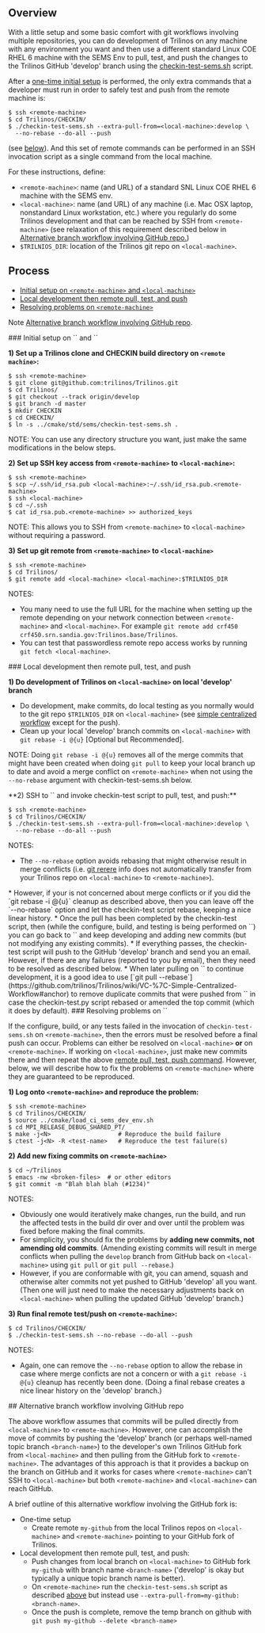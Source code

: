 ## Overview

With a little setup and some basic comfort with git workflows involving multiple repositories, you can do development of Trilinos on any machine with any environment you want and then use a different standard Linux COE RHEL 6 machine with the SEMS Env to pull, test, and push the changes to the Trilinos GitHub 'develop' branch using the [checkin-test-sems.sh](https://github.com/trilinos/Trilinos/wiki/Policies-%7C-Safe-Checkin-Testing) script.

After a [one-time initial setup](https://github.com/trilinos/Trilinos/wiki/Local-development-with-remote-pull%2C-test%2C-and-push#initial_setup) is performed, the only extra commands that a developer must run in order to safely test and push from the remote machine is:

```
$ ssh <remote-machine>
$ cd Trilinos/CHECKIN/
$ ./checkin-test-sems.sh --extra-pull-from=<local-machine>:develop \
  --no-rebase --do-all --push
```

(see [below](https://github.com/trilinos/Trilinos/wiki/Local-development-with-remote-pull%2C-test%2C-and-push#remote_pull_test_push)).  And this set of remote commands can be performed in an SSH invocation script as a single command from the local machine.

For these instructions, define:
* `<remote-machine>`: name (and URL) of a standard SNL Linux COE RHEL 6 machine with the SEMS env.
* `<local-machine>`: name (and URL) of any machine (i.e. Mac OSX laptop, nonstandard Linux workstation, etc.) where you regularly do some Trilinos development and that can be reached by SSH from `<remote-machine>` (see relaxation of this requirement described below in [Alternative branch workflow involving GitHub repo.](https://github.com/trilinos/Trilinos/wiki/Local-development-with-remote-pull%2C-test%2C-and-push#alternative_branch_workflow))
* `$TRILNIOS_DIR`: location of the Trilinos git repo on `<local-machine>`.

## Process

* [Initial setup on `<remote-machine>` and `<local-machine>`](https://github.com/trilinos/Trilinos/wiki/Local-development-with-remote-pull%2C-test%2C-and-push#initial_setup)
* [Local development then remote pull, test, and push](https://github.com/trilinos/Trilinos/wiki/Local-development-with-remote-pull%2C-test%2C-and-push#local_dev_remote_pull_test_push)
* [Resolving problems on `<remote-machine>`](https://github.com/trilinos/Trilinos/wiki/Local-development-with-remote-pull%2C-test%2C-and-push#resolving_problems)

Note [Alternative branch workflow involving GitHub repo](https://github.com/trilinos/Trilinos/wiki/Local-development-with-remote-pull%2C-test%2C-and-push#alternative_branch_workflow).

<a name="initial_setup"/>
### Initial setup on `<remote-machine>` and `<local-machine>`

**1) Set up a Trilinos clone and CHECKIN build directory on `<remote machine>`:**

```
$ ssh <remote-machine>
$ git clone git@github.com:trilinos/Trilinos.git
$ cd Trilinos/
$ git checkout --track origin/develop
$ git branch -d master
$ mkdir CHECKIN
$ cd CHECKIN/
$ ln -s ../cmake/std/sems/checkin-test-sems.sh .
```

NOTE: You can use any directory structure you want, just make the same modifications in the below steps.

**2) Set up SSH key access from `<remote-machine>` to `<local-machine>`:**

```
$ ssh <remote-machine>
$ scp ~/.ssh/id_rsa.pub <local-machine>:~/.ssh/id_rsa.pub.<remote-machine>
$ ssh <local-machine>
$ cd ~/.ssh
$ cat id_rsa.pub.<remote-machine> >> authorized_keys
```

NOTE: This allows you to SSH from `<remote-machine>` to `<local-machine>` without requiring a password.

**3) Set up git remote from `<remote-machine>` to `<local-machine>`**

```
$ ssh <remote-machine>
$ cd Trilinos/
$ git remote add <local-machine> <local-machine>:$TRILNIOS_DIR
```

NOTES:
* You many need to use the full URL for the machine when setting up the remote depending on your network connection between `<remote-machine>` and `<local-machine>`.  For example `git remote add crf450 crf450.srn.sandia.gov:Trilinos.base/Trilinos`.
* You can test that passwordless remote repo access works by running `git fetch <local-machine>`.

<a name="local_dev_remote_pull_test_push"/>
### Local development then remote pull, test, and push

**1) Do development of Trilinos on `<local-machine>` on local 'develop' branch**

* Do development, make commits, do local testing as you normally would to the git repo `$TRILNIOS_DIR` on `<local-machine>` (see [simple centralized workflow](https://github.com/trilinos/Trilinos/wiki/VC-%7C-Simple-Centralized-Workflow) except for the push).
* Clean up your local 'develop' branch commits on `<local-machine>` with `git rebase -i @{u}` [Optional but Recommended].

NOTE: Doing `git rebase -i @{u}` removes all of the merge commits that might have been created when doing `git pull` to keep your local branch up to date and avoid a merge conflict on `<remote-machine>` when not using the `--no-rebase` argument with checkin-test-sems.sh below.

<a name="remote_pull_test_push"/>
**2) SSH to `<remote-machine>` and invoke checkin-test script to pull, test, and push:**

```
$ ssh <remote-machine>
$ cd Trilinos/CHECKIN/
$ ./checkin-test-sems.sh --extra-pull-from=<local-machine>:develop \
  --no-rebase --do-all --push
```

NOTES:
* The `--no-rebase` option avoids rebasing that might otherwise result in merge conflicts (i.e. [git rerere](https://github.com/trilinos/Trilinos/wiki/VC-%7C-Simple-Centralized-Workflow#git_rerere) info does not automatically transfer from your Trilinos repo on `<local-machine>` to `<remote-machine>`).
<a name="rebase_okay"/>
* However, if your is not concerned about merge conflicts or if you did the `git rebase -i @{u}` cleanup as described above, then you can leave off the `--no-rebase` option and let the checkin-test script rebase, keeping a nice linear history.
* Once the pull has been completed by the checkin-test script, then (while the configure, build, and testing is being performed on `<remote-machine>`) you can go back to `<local-machine>` and keep developing and adding new commits (but not modifying any existing commits).
* If everything passes, the checkin-test script will push to the GitHub 'develop' branch and send you an email.  However, if there are any failures (reported to you by email), then they need to be resolved as described below.
* When later pulling on `<local-machine>` to continue development, it is a good idea to use [`git pull --rebase`](https://github.com/trilinos/Trilinos/wiki/VC-%7C-Simple-Centralized-Workflow#anchor) to remove duplicate commits that were pushed from `<remote-machine>` in case the checkin-test.py script rebased or amended the top commit (which it does by default).

<a name="resolving_problems"/>
### Resolving problems on `<remote-machine>`

If the configure, build, or any tests failed in the invocation of `checkin-test-sems.sh` on `<remote-machine>`, then the errors must be resolved before a final push can occur.  Problems can either be resolved on `<local-machine>` **or** on `<remote-machine>`.  If working on `<local-machine>`, just make new commits there and then repeat the above [remote pull, test, push command](https://github.com/trilinos/Trilinos/wiki/Local-development-with-remote-pull%2C-test%2C-and-push#remote_pull_test_push).  However, below, we will describe how to fix the problems on `<remote-machine>` where they are guaranteed to be reproduced.

**1) Log onto `<remote-machine>` and reproduce the problem:**

```
$ ssh <remote-machine>
$ cd Trilinos/CHECKIN/
$ source ../cmake/load_ci_sems_dev_env.sh
$ cd MPI_RELEASE_DEBUG_SHARED_PT/
$ make -j<N>                   # Reproduce the build failure
$ ctest -j<N> -R <test-name>   # Reproduce the test failure(s)
```

**2) Add new fixing commits on `<remote-machine>`**

```
$ cd ~/Trilinos
$ emacs -nw <broken-files>  # or other editors
$ git commit -m "Blah blah blah (#1234)"
```

NOTES:
* Obviously one would iteratively make changes, run the build, and run the affected tests in the build dir over and over until the problem was fixed before making the final commits.
* For simplicity, you should fix the problems by **adding new commits, not amending old commits**.  (Amending existing commits will result in merge conflicts when pulling the `develop` branch from GitHub back on `<local-machine>` using `git pull` or `git pull --rebase`.)
* However, if you are conformable with git, you can amend, squash and otherwise alter commits not yet pushed to GitHub 'develop' all you want. (Then one will just need to make the necessary adjustments back on `<local-machine>` when pulling the updated GitHub 'develop' branch.)

**3) Run final remote test/push on `<remote-machine>`:**

```
$ cd Trilinos/CHECKIN/
$ ./checkin-test-sems.sh --no-rebase --do-all --push
```

NOTES:
* Again, one can remove the `--no-rebase` option to allow the rebase in case where merge conficts are not a concern or with a `git rebase -i @{u}` cleanup has recently been done.  (Doing a final rebase creates a nice linear history on the 'develop' branch.)

<a name="alternative_branch_workflow"/>
## Alternative branch workflow involving GitHub repo

The above workflow assumes that commits will be pulled directly from `<local-machine>` to `<remote-machine>`.  However, one can accomplish the move of commits by pushing the 'develop' branch (or perhaps well-named topic branch `<branch-name>`) to the developer's own Trilinos GitHub fork from `<local-machine>` and then pulling from the GitHub fork to `<remote-machine>`.  The advantages of this approach is that it provides a backup on the branch on GitHub and it works for cases where `<remote-machine>` can't SSH to `<local-machine>` but both `<remote-machine>` and `<local-machine>` can reach GitHub.

A brief outline of this alternative workflow involving the GitHub fork is:

* One-time setup
  * Create remote `my-github` from the local Trilinos repos on `<local-machine>` and `<remote-machine>` pointing to your GitHub fork of Trilinos.
* Local development then remote pull, test, and push:
  * Push changes from local branch on `<local-machine>` to GitHub fork `my-github` with branch name `<branch-name>` ('develop' is okay but typically a unique topic branch name is better).
  * On `<remote-machine>` run the `checkin-test-sems.sh` script as described [above](https://github.com/trilinos/Trilinos/wiki/Local-development-with-remote-pull%2C-test%2C-and-push#remote_pull_test_push) but instead use `--extra-pull-from=my-github:<branch-name>`.
  * Once the push is complete, remove the temp branch on github with `git push my-github --delete <branch-name>`